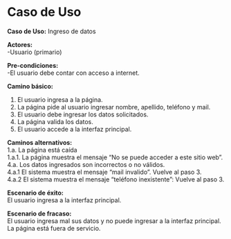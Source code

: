 # Caso de Uso

**Caso de Uso:** Ingreso de datos

**Actores:**   
\-Usuario (primario)

**Pre-condiciones:**   
\-El usuario debe contar con acceso a internet.

**Camino básico:** 

1. El usuario ingresa a la página.   
2. La página pide al usuario ingresar nombre, apellido, teléfono y mail.  
3. El usuario debe ingresar los datos solicitados.  
4. La página valida los datos.  
5. El usuario accede a la interfaz principal. 

**Caminos alternativos:**  
1.a. La página está caída  
1.a.1. La página muestra el mensaje “No se puede acceder a este sitio web”.  
4.a. Los datos ingresados son incorrectos o no válidos.  
4.a.1 El sistema muestra el mensaje “mail invalido”. Vuelve al paso 3\.  
4.a.2 El sistema muestra el mensaje “teléfono inexistente”: Vuelve al paso 3\.  
   
**Escenario de éxito:**   
El usuario ingresa a la interfaz principal.

**Escenario de fracaso:**  
El usuario ingresa mal sus datos y no puede ingresar a la interfaz principal.  
La página está fuera de servicio.
